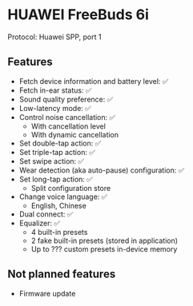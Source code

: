 # HUAWEI FreeBuds 6i

Protocol: Huawei SPP, port 1

## Features

- Fetch device information and battery level: ✅
- Fetch in-ear status: ✅
- Sound quality preference: ✅
- Low-latency mode: ✅
- Control noise cancellation: ✅
  - With cancellation level
  - With dynamic cancellation
- Set double-tap action: ✅
- Set triple-tap action: ✅
- Set swipe action: ✅
- Wear detection (aka auto-pause) configuration: ✅
- Set long-tap action: ✅
  - Split configuration store
- Change voice language: ✅
  - English, Chinese
- Dual connect: ✅
- Equalizer: ✅
  - 4 built-in presets
  - 2 fake built-in presets (stored in application)
  - Up to ??? custom presets in-device memory

## Not planned features

- Firmware update
